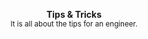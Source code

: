 <p align="center">
	<b>Tips & Tricks</b>
	<br/>
	<sub>It is all about the tips for an engineer.</sub>
</p>
